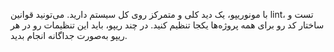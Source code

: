 با مونو‌ریپو، یک دید کلی و متمرکز روی کل سیستم دارید. می‌تونید قوانین lint، تست و ساختار کد رو برای همه پروژه‌ها یکجا تنظیم کنید.
در چند ریپو، باید این تنظیمات رو در هر ریپو به‌صورت جداگانه انجام بدید.
